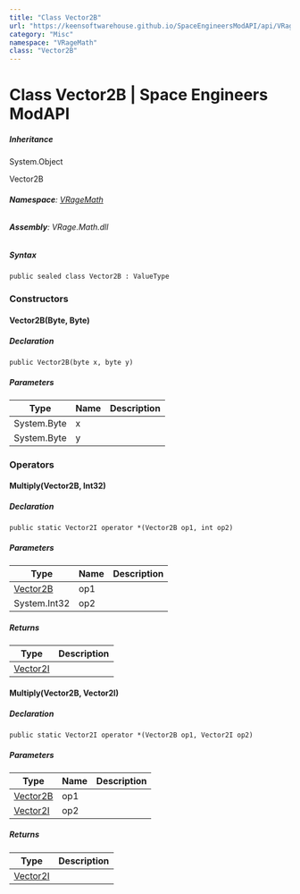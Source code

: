 ```yaml
---
title: "Class Vector2B"
url: "https://keensoftwarehouse.github.io/SpaceEngineersModAPI/api/VRageMath.Vector2B.html"
category: "Misc"
namespace: "VRageMath"
class: "Vector2B"
---
```


# Class Vector2B | Space Engineers ModAPI

##### Inheritance

System.Object

Vector2B

###### **Namespace**: [VRageMath](https://keensoftwarehouse.github.io/SpaceEngineersModAPI/api/VRageMath.html)

###### **Assembly**: VRage.Math.dll

##### Syntax

```
public sealed class Vector2B : ValueType
```

### Constructors

#### Vector2B(Byte, Byte)

##### Declaration

```
public Vector2B(byte x, byte y)
```

##### Parameters

| Type | Name | Description |
| --- | --- | --- |
| System.Byte | x   |     |
| System.Byte | y   |     |

### Operators

#### Multiply(Vector2B, Int32)

##### Declaration

```
public static Vector2I operator *(Vector2B op1, int op2)
```

##### Parameters

| Type | Name | Description |
| --- | --- | --- |
| [Vector2B](https://keensoftwarehouse.github.io/SpaceEngineersModAPI/api/VRageMath.Vector2B.html) | op1 |     |
| System.Int32 | op2 |     |

##### Returns

| Type | Description |
| --- | --- |
| [Vector2I](https://keensoftwarehouse.github.io/SpaceEngineersModAPI/api/VRageMath.Vector2I.html) |     |

#### Multiply(Vector2B, Vector2I)

##### Declaration

```
public static Vector2I operator *(Vector2B op1, Vector2I op2)
```

##### Parameters

| Type | Name | Description |
| --- | --- | --- |
| [Vector2B](https://keensoftwarehouse.github.io/SpaceEngineersModAPI/api/VRageMath.Vector2B.html) | op1 |     |
| [Vector2I](https://keensoftwarehouse.github.io/SpaceEngineersModAPI/api/VRageMath.Vector2I.html) | op2 |     |

##### Returns

| Type | Description |
| --- | --- |
| [Vector2I](https://keensoftwarehouse.github.io/SpaceEngineersModAPI/api/VRageMath.Vector2I.html) |     |